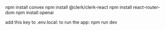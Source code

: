 npm install convex
npm install @clerk/clerk-react
npm install react-router-dom
npm install openai


add this key to .env.local:
to run the app: npm run dev